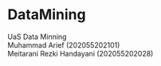 # DataMining
UaS Data Minning
<br>
Muhammad Arief (202055202101)<br>
Meitarani Rezki Handayani (202055202028)
